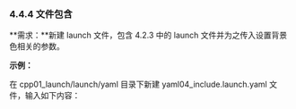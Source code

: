 ### 4.4.4 文件包含

**需求：**新建 launch 文件，包含 4.2.3 中的 launch 文件并为之传入设置背景色相关的参数。

**示例：**

在 cpp01\_launch/launch/yaml 目录下新建 yaml04\_include.launch.yaml 文件，输入如下内容：


